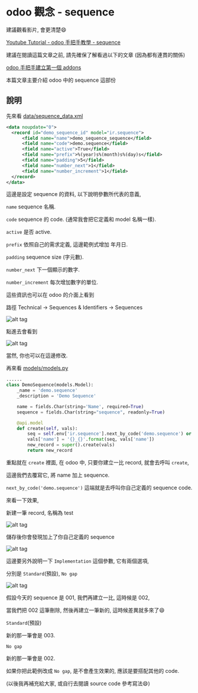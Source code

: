 # odoo 觀念 - sequence

建議觀看影片, 會更清楚:smile:

[Youtube Tutorial - odoo 手把手教學 - sequence](https://youtu.be/u8v0hzEXwpc)

建議在閱讀這篇文章之前, 請先確保了解看過以下的文章 (因為都有連貫的關係)

[odoo 手把手建立第一個 addons](https://github.com/twtrubiks/odoo-demo-addons-tutorial/tree/master/demo_odoo_tutorial)

本篇文章主要介紹 odoo 中的 sequence 這部份

## 說明

先來看 [data/sequence_data.xml](data/sequence_data.xml)

```xml
<data noupdate="0">
  <record id="demo_sequence_id" model="ir.sequence">
      <field name="name">demo_sequence_sequence</field>
      <field name="code">demo.sequence</field>
      <field name="active">True</field>
      <field name="prefix">%(year)s%(month)s%(day)s</field>
      <field name="padding">5</field>
      <field name="number_next">1</field>
      <field name="number_increment">1</field>
  </record>
</data>
```

這邊是設定 sequence 的資料, 以下說明參數所代表的意義,

`name` sequence 名稱.

`code` sequence 的 code. (通常我會把它定義和 model 名稱一樣).

`active` 是否 active.

`prefix` 依照自己的需求定義, 這邊範例式增加 年月日.

`padding` sequence size (字元數).

`number_next` 下一個顯示的數字.

`number_increment` 每次增加數字的單位.

這些資訊也可以在 odoo 的介面上看到

路徑 Technical -> Sequences & Identifiers -> Sequences

![alt tag](https://i.imgur.com/pEQQonC.png)

點進去會看到

![alt tag](https://i.imgur.com/0g87J44.png)

當然, 你也可以在這邊修改.

再來看 [models/models.py](models/models.py)

```python
......
class DemoSequence(models.Model):
    _name = 'demo.sequence'
    _description = 'Demo Sequence'

    name = fields.Char(string='Name', required=True)
    sequence = fields.Char(string="sequence", readonly=True)

    @api.model
    def create(self, vals):
        seq = self.env['ir.sequence'].next_by_code('demo.sequence') or '/'
        vals['name'] = '{}_{}'.format(seq, vals['name'])
        new_record = super().create(vals)
        return new_record
```

重點就在 `create` 裡面, 在 odoo 中, 只要你建立一比 record, 就會去呼叫 `create`,

這邊我們去覆寫它, 將 name 加上 sequence.

`next_by_code('demo.sequence')` 這端就是去呼叫你自己定義的 sequence code.

來看一下效果,

新建一筆 record, 名稱為 test

![alt tag](https://i.imgur.com/9vL348K.png)

儲存後你會發現加上了你自己定義的 sequence

![alt tag](https://i.imgur.com/62Sg69B.png)

這邊要另外說明一下 `Implementation` 這個參數, 它有兩個選項,

分別是 `Standard`(預設), `No gap`

![alt tag](https://i.imgur.com/TRSEzrZ.png)

假設今天的 sequence 是 001, 我們再建立一比, 這時候是 002,

當我們把 002 這筆刪除, 然後再建立一筆新的, 這時候差異就多來了:smile:

`Standard`(預設)

新的那一筆會是 003.

`No gap`

新的那一筆會是 002.

如果你把此範例改成 `No gap`, 是不會產生效果的, 應該是要搭配其他的 code.

(以後我再補充給大家, 或自行去閱讀 source code 參考寫法:smile:)
